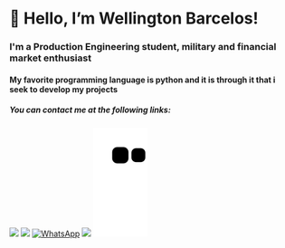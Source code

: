 # 👋 Hello, I’m Wellington Barcelos!
### I'm a Production Engineering student, military and financial market enthusiast
#### My favorite programming language is python and it is through it that i seek to develop my projects 
##### You can contact me at the following links: 
  <a href="https://www.linkedin.com/in/wellingtonbarcelos" target="_blank"><img src="https://img.shields.io/badge/-LinkedIn-%230077B5?style=for-the-badge&logo=linkedin&logoColor=white" target="_blank"></a> 
  <a href = "mailto:wellingtonbarcelosdev@gmail.com"><img src="https://img.shields.io/badge/-Gmail-%23333?style=for-the-badge&logo=gmail&logoColor=white" target="_blank"></a>
  <a target="_blank" href="https://wa.me/+5555984661402"><img align="justify" alt="WhatsApp" src="https://img.shields.io/badge/WhatsApp-25D366?style=for-the-badge&logo=whatsapp&logoColor=white"></a>
  <a href="https://instagram.com/wellingtonbarceloos" target="_blank"><img src="https://img.shields.io/badge/-Instagram-%23E4405F?style=for-the-badge&logo=instagram&logoColor=white" target="_blank"></a>
  ![Snake animation](https://github.com/rafaballerini/rafaballerini/blob/output/github-contribution-grid-snake.svg)
  
